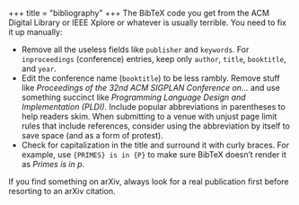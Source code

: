 +++
title = "bibliography"
+++
The BibTeX code you get from the ACM Digital Library or IEEE Xplore or whatever is usually terrible.
You need to fix it up manually:

* Remove all the useless fields like `publisher` and `keywords`. For `inproceedings` (conference) entries, keep only `author`, `title`, `booktitle`, and `year`.
* Edit the conference name (`booktitle`) to be less rambly. Remove stuff like *Proceedings of the 32nd ACM SIGPLAN Conference on...* and use something succinct like *Programming Language Design and Implementation (PLDI)*. Include popular abbreviations in parentheses to help readers skim. When submitting to a venue with unjust page limit rules that include references, consider using the abbreviation by itself to save space (and as a form of protest).
* Check for capitalization in the title and surround it with curly braces. For example, use `{PRIMES} is in {P}` to make sure BibTeX doesn’t render it as *Primes is in p*.

If you find something on arXiv, always look for a real publication first before resorting to an arXiv citation.
